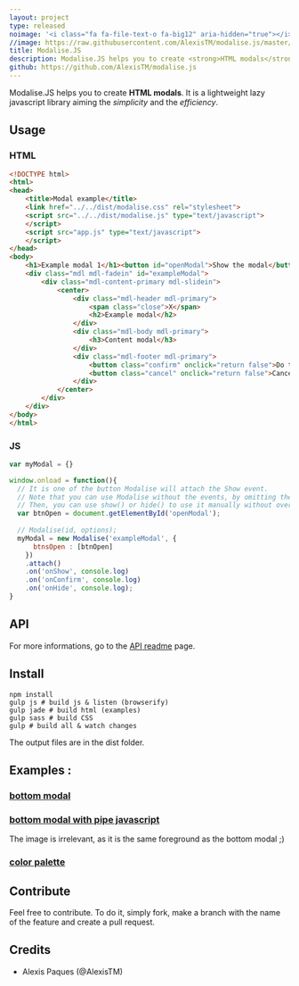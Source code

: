 ```yaml
---
layout: project
type: released
noimage: '<i class="fa fa-file-text-o fa-big12" aria-hidden="true"></i>'
//image: https://raw.githubusercontent.com/AlexisTM/modalise.js/master/examples/color_tests/image.png
title: Modalise.JS
description: Modalise.JS helps you to create <strong>HTML modals</strong>. It is a lightweight lazy javascript library aiming the <i>simplicity</i> and the <i>efficiency</i>.
github: https://github.com/AlexisTM/modalise.js
---
```


Modalise.JS helps you to create **HTML modals**. It is a lightweight lazy javascript library aiming the *simplicity* and the *efficiency*.

## Usage

### HTML

```html
<!DOCTYPE html>
<html>
<head>
    <title>Modal example</title>
    <link href="../../dist/modalise.css" rel="stylesheet">
    <script src="../../dist/modalise.js" type="text/javascript">
    </script>
    <script src="app.js" type="text/javascript">
    </script>
</head>
<body>
    <h1>Example modal 1</h1><button id="openModal">Show the modal</button>
    <div class="mdl mdl-fadein" id="exampleModal">
        <div class="mdl-content-primary mdl-slidein">
            <center>
                <div class="mdl-header mdl-primary">
                    <span class="close">X</span>
                    <h2>Example modal</h2>
                </div>
                <div class="mdl-body mdl-primary">
                    <h3>Content modal</h3>
                </div>
                <div class="mdl-footer mdl-primary">
                    <button class="confirm" onclick="return false">Do thing</button>
                    <button class="cancel" onclick="return false">Cancel the thing</button>
                </div>
            </center>
        </div>
    </div>
</body>
</html>
```

### JS 

```javascript
var myModal = {}

window.onload = function(){
  // It is one of the button Modalise will attach the Show event.
  // Note that you can use Modalise without the events, by omitting the .attach() function.
  // Then, you can use show() or hide() to use it manually without overload. 
  var btnOpen = document.getElementById('openModal');
  
  // Modalise(id, options);
  myModal = new Modalise('exampleModal', {
      btnsOpen : [btnOpen]
    })
    .attach()
    .on('onShow', console.log)
    .on('onConfirm', console.log)
    .on('onHide', console.log);
}
```

## API

For more informations, go to the [API readme](https://github.com/AlexisTM/modalise.js/blob/master/API.md) page.


## Install

```
npm install 
gulp js # build js & listen (browserify)
gulp jade # build html (examples)
gulp sass # build CSS
gulp # build all & watch changes
```

The output files are in the dist folder.

## Examples : 

### [bottom modal](https://github.com/AlexisTM/modalise.js/tree/master/examples/bottom)

<div style="position:relative">
<amp-img height="300px" width="300px" src="https://raw.githubusercontent.com/AlexisTM/modalise.js/master/examples/bottom/image.png"/>
</div>

### [bottom modal with pipe javascript](https://github.com/AlexisTM/modalise.js/tree/master/examples/bottom_pipe/)

The image is irrelevant, as it is the same foreground as the bottom modal ;)

### [color palette](https://github.com/AlexisTM/modalise.js/tree/master/examples/color_tests/)

<div style="position:relative">
<amp-img height="300px" width="300px" src="https://raw.githubusercontent.com/AlexisTM/modalise.js/master/examples/color_tests/image.png"/></div>

## Contribute

Feel free to contribute. To do it, simply fork, make a branch with the name of the feature and create a pull request. 

## Credits
- Alexis Paques (@AlexisTM)
